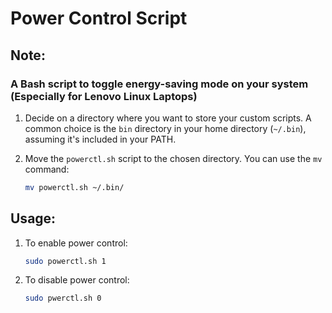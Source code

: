 # Power Control Script

## Note:
### A Bash script to toggle energy-saving mode on your system (Especially for Lenovo Linux Laptops)

1. Decide on a directory where you want to store your custom scripts. A common choice is the `bin` directory in your home directory (`~/.bin`), assuming it's included in your PATH.

2. Move the `powerctl.sh` script to the chosen directory. You can use the `mv` command:
   ```bash
   mv powerctl.sh ~/.bin/

## Usage:
1. To enable power control:
   ```bash
   sudo powerctl.sh 1
3. To disable power control:
   ```bash
   sudo pwerctl.sh 0
